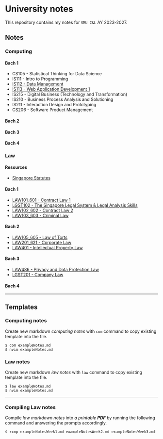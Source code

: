 # University notes

This repository contains my notes for `SMU C&L` AY 2023-2027.

## Notes

### Computing

#### Bach 1

* CS105 - Statistical Thinking for Data Science
* IS111 - Intro to Programming
* [IS112 - Data Management](bach1/computing/)
* [IS113 - Web Application Development 1](bach1/computing)
* IS215 - Digital Business (Technology and Transformation)
* IS210 - Business Process Analysis and Solutioning
* IS211 - Interaction Design and Prototyping
* CS206 - Software Product Management

#### Bach 2

#### Bach 3

#### Bach 4

### Law

#### Resources

* [Singapore Statutes](https://sso.agc.gov.sg/)

#### Bach 1

* [LAW101_601 - Contract Law 1](bach1/law)
* [LGST102 - The Singapore Legal System & Legal Analysis Skills](bach1/law)
* [LAW102_602 - Contract Law 2](bach1/law)
* [LAW103_603 - Criminal Law](bach1/law)

#### Bach 2

* [LAW105_605 - Law of Torts](bach2/law)
* [LAW201_621 - Corporate Law](bach2/law)
* [LAW401 - Intellectual Property Law](bach2/law)

#### Bach 3

* [LAW486 - Privacy and Data Protection Law](bach3/law)
* [LGST201 - Company Law](bach3/law)

#### Bach 4

---

## Templates

### Computing notes

Create new markdown *computing notes* with `com` command to copy existing template into the file.

```console
$ com exampleNotes.md
$ nvim exampleNotes.md
```

### Law notes

Create new markdown *law notes* with `law` command to copy existing template into the file.

```console
$ law exampleNotes.md
$ nvim exampleNotes.md
```

---

### Compiling Law notes

Compile *law markdown notes* into *a printable **PDF*** by running the following command and answering the prompts accordingly.

```console
$ rcmp exampleNotesWeek1.md exampleNotesWeek2.md exampleNotesWeek3.md
```
